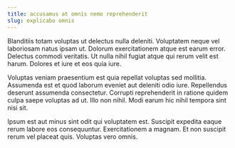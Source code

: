 ```yaml
---
title: accusamus at omnis nemo reprehenderit
slug: explicabo omnis
---
```


Blanditiis totam voluptas ut delectus nulla deleniti. Voluptatem neque vel laboriosam natus ipsam ut. Dolorum exercitationem atque est earum error. Delectus commodi veritatis. Ut nulla nihil fugiat atque qui rerum velit est harum. Dolores et iure et eos quia iure.

Voluptas veniam praesentium est quia repellat voluptas sed mollitia. Assumenda est et quod laborum eveniet aut deleniti odio iure. Repellendus deserunt assumenda consectetur. Corrupti reprehenderit in ratione quidem culpa saepe voluptas ad ut. Illo non nihil. Modi earum hic nihil tempora sint nisi sit.

Ipsum est aut minus sint odit qui voluptatem est. Suscipit expedita eaque rerum labore eos consequuntur. Exercitationem a magnam. Et non suscipit rerum vel placeat quis. Voluptas vero omnis.
